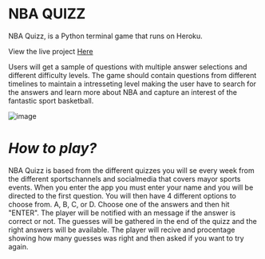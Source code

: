 # **NBA QUIZZ**

NBA Quizz, is a Python terminal game that runs on Heroku.

View the live project [Here](https://nbaquizz.herokuapp.com)

Users will get a sample of questions with multiple answer selections and different difficulty levels. The game should contain questions from different timelines to maintain a intresseting level making the user have to search for the answers and learn more about NBA and capture an interest of the fantastic sport basketball.

![image](https://user-images.githubusercontent.com/100356636/179196042-9378f584-9e41-4667-bef4-b0798d8e554d.png)

# *How to play?*

NBA Quizz is based from the different quizzes you will se every week from the different sportschannels and socialmedia that covers mayor sports events.
When you enter the app you must enter your name and you will be directed to the first question. You will then have 4 different options to choose from. A, B, C, or D.
Choose one of the answers and then hit "ENTER". The player will be notified with an message if the answer is correct or not.
The guesses will be gathered in the end of the quizz and the right answers will be available. The player will recive and procentage showing how many guesses was right and then asked if you want to try again. 
